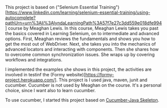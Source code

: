 This project is based on ("Selenium Essential Training")[https://www.linkedin.com/learning/selenium-essential-training/using-autocomplete?pathUrn=urn%3Ali%3AlyndaLearningPath%3A57f7e27c3dd559e018dfe994] course by Meaghan Lewis. In this course, Meaghan Lewis takes you past the basics covered in Learning Selenium, on to intermediate and advanced options. First, Meaghan reviews the fundamentals and shows you how to get the most out of WebDriver. Next, she takes you into the mechanics of advanced locators and interacting with components. Then she shares how to overcome common synchronization issues. She wraps up by covering workflows and integrations. 

I implemented the examples she shows in this project, the activities are involved in testinf the (Formy website)[https://formy-project.herokuapp.com/]. This project is I used java, maven, junit and cucumber. Cucumber is not used by Meaghan on the course. It's a personal choice, since I want also to learn cucumber.

To use cucumber, I started this project based on [Cucumber-Java Skeleton](https://github.com/cucumber/cucumber-java-skeleton). 
